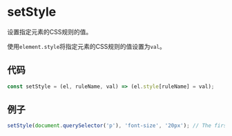 # setStyle

设置指定元素的CSS规则的值。

使用`element.style`将指定元素的CSS规则的值设置为`val`。

## 代码

```js
const setStyle = (el, ruleName, val) => (el.style[ruleName] = val);
```

## 例子

```js
setStyle(document.querySelector('p'), 'font-size', '20px'); // The first <p> element on the page will have a font-size of 20px
```
